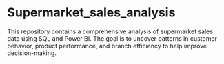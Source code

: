 # Supermarket_sales_analysis
This repository contains a comprehensive analysis of supermarket sales data using SQL and Power BI. The goal is to uncover patterns in customer behavior, product performance, and branch efficiency to help improve decision-making.
